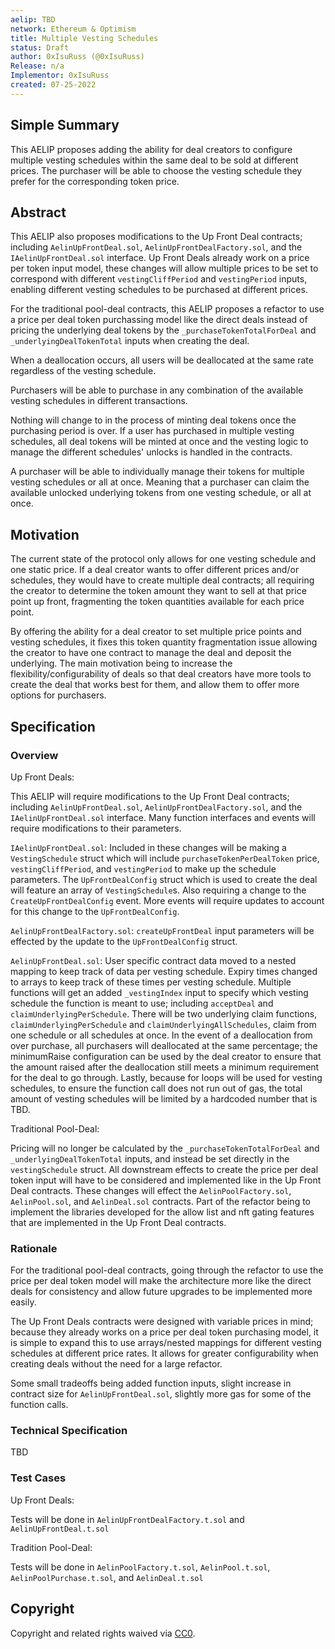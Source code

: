 ```yaml
---
aelip: TBD
network: Ethereum & Optimism
title: Multiple Vesting Schedules
status: Draft
author: 0xIsuRuss (@0xIsuRuss)
Release: n/a
Implementor: 0xIsuRuss
created: 07-25-2022
---
```


## Simple Summary

<!--"If you can't explain it simply, you don't understand it well enough." Simply describe the outcome the proposed changes intends to achieve. This should be non-technical and accessible to a casual community member.-->

This AELIP proposes adding the ability for deal creators to configure multiple vesting schedules within the same deal to be sold at different prices. The purchaser will be able to choose the vesting schedule they prefer for the corresponding token price. 

## Abstract

<!--A short (~200 word) description of the proposed change, the abstract should clearly describe the proposed change. This is what *will* be done if the AELIP is implemented, not *why* it should be done or *how* it will be done. If the AELIP proposes deploying a new contract, write, "we propose to deploy a new contract that will do x".-->

This AELIP also proposes modifications to the Up Front Deal contracts; including `AelinUpFrontDeal.sol`, `AelinUpFrontDealFactory.sol`, and the `IAelinUpFrontDeal.sol` interface. Up Front Deals already work on a price per token input model, these changes will allow multiple prices to be set to correspond with different `vestingCliffPeriod` and `vestingPeriod` inputs, enabling different vesting schedules to be purchased at different prices.

For the traditional pool-deal contracts, this AELIP proposes a refactor to use a price per deal token purchassing model like the direct deals instead of pricing the underlying deal tokens by the `_purchaseTokenTotalForDeal` and `_underlyingDealTokenTotal` inputs when creating the deal.

When a deallocation occurs, all users will be deallocated at the same rate regardless of the vesting schedule.

Purchasers will be able to purchase in any combination of the available vesting schedules in different transactions.

Nothing will change to in the process of minting deal tokens once the purchasing period is over. If a user has purchased in multiple vesting schedules, all deal tokens will be minted at once and the vesting logic to manage the different schedules' unlocks is handled in the contracts. 

A purchaser will be able to individually manage their tokens for multiple vesting schedules or all at once. Meaning that a purchaser can claim the available unlocked underlying tokens from one vesting schedule, or all at once.

## Motivation

<!--This is the problem statement. This is the *why* of the AELIP. It should clearly explain *why* the current state of the protocol is inadequate.  It is critical that you explain *why* the change is needed, if the AELIP proposes changing how something is calculated, you must address *why* the current calculation is inaccurate or wrong. This is not the place to describe how the AELIP will address the issue!-->

The current state of the protocol only allows for one vesting schedule and one static price. If a deal creator wants to offer different prices and/or schedules, they would have to create multiple deal contracts; all requiring the creator to determine the token amount they want to sell at that price point up front, fragmenting the token quantities available for each price point.

By offering the ability for a deal creator to set multiple price points and vesting schedules, it fixes this token quantity fragmentation issue allowing the creator to have one contract to manage the deal and deposit the underlying. The main motivation being to increase the flexibility/configurability of deals so that deal creators have more tools to create the deal that works best for them, and allow them to offer more options for purchasers.

## Specification

### Overview

<!--This is a high-level overview of *how* the AELIP will solve the problem. The overview should clearly describe how the new feature will be implemented.-->

Up Front Deals:

This AELIP will require modifications to the Up Front Deal contracts; including `AelinUpFrontDeal.sol`, `AelinUpFrontDealFactory.sol`, and the `IAelinUpFrontDeal.sol` interface. Many function interfaces and events will require modifications to their parameters.

`IAelinUpFrontDeal.sol`: Included in these changes will be making a `VestingSchedule` struct which will include `purchaseTokenPerDealToken` price, `vestingCliffPeriod`, and `vestingPeriod` to make up the schedule parameters. The `UpFrontDealConfig` struct which is used to create the deal will feature an array of `VestingSchedule`s. Also requiring a change to the `CreateUpFrontDealConfig` event. More events will require updates to account for this change to the `UpFrontDealConfig`.

`AelinUpFrontDealFactory.sol`: `createUpFrontDeal` input parameters will be effected by the update to the `UpFrontDealConfig` struct.

`AelinUpFrontDeal.sol`: User specific contract data moved to a nested mapping to keep track of data per vesting schedule. Expiry times changed to arrays to keep track of these times per vesting schedule. Multiple functions will get an added `_vestingIndex` input to specify which vesting schedule the function is meant to use; including `acceptDeal` and `claimUnderlyingPerSchedule`. There will be two underlying claim functions, `claimUnderlyingPerSchedule` and `claimUnderlyingAllSchedules`, claim from one schedule or all schedules at once. In the event of a deallocation from over purchase, all purchasers will deallocated at the same percentage; the minimumRaise configuration can be used by the deal creator to ensure that the amount raised after the deallocation still meets a minimum requirement for the deal to go through. Lastly, because for loops will be used for vesting schedules, to ensure the function call does not run out of gas, the total amount of vesting schedules will be limited by a hardcoded number that is TBD.

Traditional Pool-Deal:

Pricing will no longer be calculated by the `_purchaseTokenTotalForDeal` and `_underlyingDealTokenTotal` inputs, and instead be set directly in the `vestingSchedule` struct. All downstream effects to create the price per deal token input will have to be considered and implemented like in the Up Front Deal contracts. These changes will effect the `AelinPoolFactory.sol`, `AelinPool.sol`, and `AelinDeal.sol` contracts. Part of the refactor being to implement the libraries developed for the allow list and nft gating features that are implemented in the Up Front Deal contracts.

### Rationale

<!--This is where you explain the reasoning behind how you propose to solve the problem. Why did you propose to implement the change in this way, what were the considerations and trade-offs. The rationale fleshes out what motivated the design and why particular design decisions were made. It should describe alternate designs that were considered and related work. The rationale may also provide evidence of consensus within the community, and should discuss important objections or concerns raised during discussion.-->

For the traditional pool-deal contracts, going through the refactor to use the price per deal token model will make the architecture more like the direct deals for consistency and allow future upgrades to be implemented more easily.

The Up Front Deals contracts were designed with variable prices in mind; because they already works on a price per deal token purchasing model, it is simple to expand this to use arrays/nested mappings for different vesting schedules at different price rates. It allows for greater configurability when creating deals without the need for a large refactor. 

Some small tradeoffs being added function inputs, slight increase in contract size for `AelinUpFrontDeal.sol`, slightly more gas for some of the function calls.

### Technical Specification

<!--The technical specification should outline the public API of the changes proposed. That is, changes to any of the interfaces Aelin currently exposes or the creations of new ones.-->

TBD

### Test Cases

<!--Test cases for an implementation are mandatory for AELIPs but can be included with the implementation..-->

Up Front Deals:

Tests will be done in `AelinUpFrontDealFactory.t.sol` and `AelinUpFrontDeal.t.sol`

Tradition Pool-Deal:

Tests will be done in `AelinPoolFactory.t.sol`, `AelinPool.t.sol`, `AelinPoolPurchase.t.sol`, and `AelinDeal.t.sol`

## Copyright

Copyright and related rights waived via [CC0](https://creativecommons.org/publicdomain/zero/1.0/).

